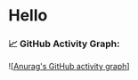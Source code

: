 # Hello

### 📈 GitHub Activity Graph:
![[Anurag's GitHub activity graph](https://github-readme-activity-graph.cyclic.app/graph?vladkanatov)]
